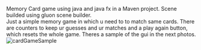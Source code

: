 Memory Card game using java and java fx in a Maven project. 
Scene builded using  gluon scene builder.  
Just a simple memory game in which u need to to match same cards. There are counters to keep ur guesses and ur matches and a play again button, which resets the whole game.
Theres a sample of the gui in the next photos.
![cardGameSample](https://github.com/user-attachments/assets/1bcb6b76-e658-4340-a684-2a6dde620f04)
